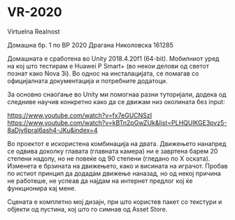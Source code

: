 # VR-2020
Virtuelna Realnost 


Домашна бр. 1 по ВР 2020
Драгана Николовска 161285


Домашната е сработена во Unity 2018.4.20f1 (64-bit). Мобилниот уред на кој што тестирам е Huawei P Smart+ (во некои делови од светот познат како Nova 3i).
Во однос на инсталацијата, се помагав со официјалната документација и потребните додатоци.

За основно снаоѓање во Unity ми помогнаа разни туторијали, додека од следниве научив конкретно како да се движам низ околината без input:	

https://www.youtube.com/watch?v=fx7eGUCNSzI
https://www.youtube.com/watch?v=kBTn2pGwZUk&list=PLHQUlKGE3pvz5-8aDjy6pral6ash4-JKu&index=4

Во проектот е искористена комбинација на двата.
Движењето нанапред се одвива доколку главата (главната камера) ни е завртена барем 20 степени надолу, 
но не повеќе од 90 степени (гледано по Х оската). Изменета е брзината на движењето, како и висината на играчот. 
Пробав по истиот принцип да додадам движење наназад, но од некој причина не работеше, не успеав да најдам на интернет предлог кој ќе функционира кај мене. 

Сцената е комплетно мој дизајн, при што користев пакет со текстури и објекти од пустина, кој што го симнав од Asset Store.

